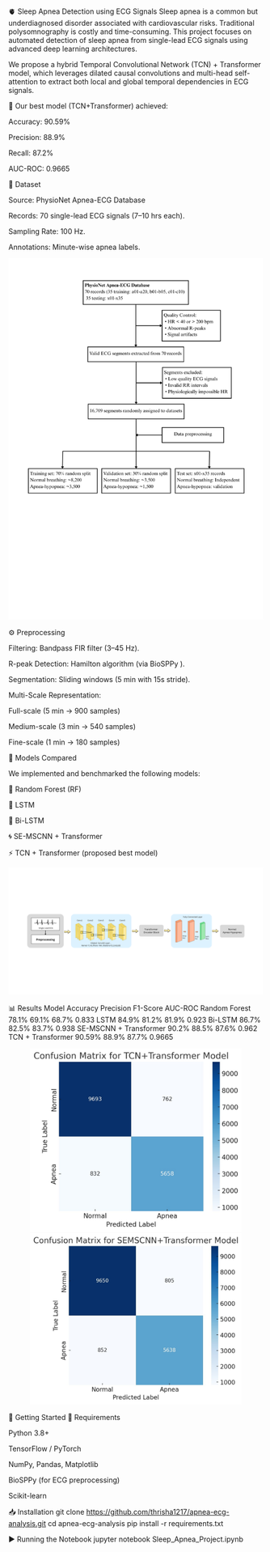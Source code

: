 🫀 Sleep Apnea Detection using ECG Signals
Sleep apnea is a common but underdiagnosed disorder associated with cardiovascular risks. Traditional polysomnography is costly and time-consuming.
This project focuses on automated detection of sleep apnea from single-lead ECG signals using advanced deep learning architectures.

We propose a hybrid Temporal Convolutional Network (TCN) + Transformer model, which leverages dilated causal convolutions and multi-head self-attention to extract both local and global temporal dependencies in ECG signals.

🔹 Our best model (TCN+Transformer) achieved:

Accuracy: 90.59%

Precision: 88.9%

Recall: 87.2%

AUC-ROC: 0.9665

📂 Dataset

Source: PhysioNet Apnea-ECG Database

Records: 70 single-lead ECG signals (7–10 hrs each).

Sampling Rate: 100 Hz.

Annotations: Minute-wise apnea labels.

<p align="center"> <img src="images/Data Preprocessing Pipeline.png" width="650" alt="Data Preprocessing Pipeline"> </p>
⚙️ Preprocessing

Filtering: Bandpass FIR filter (3–45 Hz).

R-peak Detection: Hamilton algorithm (via BioSPPy
).

Segmentation: Sliding windows (5 min with 15s stride).

Multi-Scale Representation:

Full-scale (5 min → 900 samples)

Medium-scale (3 min → 540 samples)

Fine-scale (1 min → 180 samples)

🧠 Models Compared

We implemented and benchmarked the following models:

🌲 Random Forest (RF)

🔁 LSTM

🔁 Bi-LSTM

🌀 SE-MSCNN + Transformer

⚡ TCN + Transformer (proposed best model)

<p align="center"> <img src="images/TCN+Transformer Architecture.png" width="700" alt="TCN+Transformer Architecture"> </p>
📊 Results
Model	Accuracy	Precision	F1-Score	AUC-ROC
Random Forest	78.1%	69.1%	68.7%	0.833
LSTM	84.9%	81.2%	81.9%	0.923
Bi-LSTM	86.7%	82.5%	83.7%	0.938
SE-MSCNN + Transformer	90.2%	88.5%	87.6%	0.962
TCN + Transformer	90.59%	88.9%	87.7%	0.9665
<p align="center"> <img src="images/Confusion Matrix for TCN+Transformer Architecture.jpg" width="420" alt="Confusion Matrix - TCN+Transformer"> <img src="images/Confusion Matrix for SEMSCNN+Transformer Architecture.jpg" width="420" alt="Confusion Matrix - SE-MSCNN+Transformer"> </p>
🚀 Getting Started
🔧 Requirements

Python 3.8+

TensorFlow / PyTorch

NumPy, Pandas, Matplotlib

BioSPPy (for ECG preprocessing)

Scikit-learn

📥 Installation
git clone https://github.com/thrisha1217/apnea-ecg-analysis.git
cd apnea-ecg-analysis
pip install -r requirements.txt

▶️ Running the Notebook
jupyter notebook Sleep_Apnea_Project.ipynb


